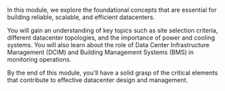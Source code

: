 In this module, we explore the foundational concepts that are essential for building reliable, scalable, and efficient datacenters. 

You will gain an understanding of key topics such as site selection criteria, different datacenter topologies, and the importance of power and cooling systems. You will also learn about the role of Data Center Infrastructure Management (DCIM) and Building Management Systems (BMS) in monitoring operations. 

By the end of this module, you'll have a solid grasp of the critical elements that contribute to effective datacenter design and management.